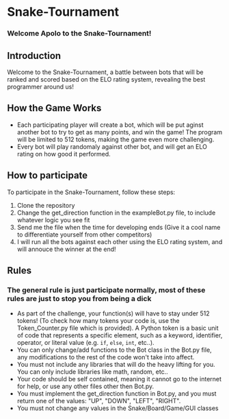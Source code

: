 # Snake-Tournament

### Welcome Apolo to the Snake-Tournament!

## Introduction
Welcome to the Snake-Tournament, a battle between bots that will be ranked and scored based on the ELO rating system, revealing the best programmer around us! 

## How the Game Works
- Each participating player will create a bot, which will be put aginst another bot to try to get as many points, and win the game! The program will be limited to 512 tokens, making the game even more challenging.
- Every bot will play randomaly against other bot, and will get an ELO rating on how good it performed.



## How to participate
To participate in the Snake-Tournament, follow these steps:
1. Clone the repository
2. Change the get_direction function in the exampleBot.py file, to include whatever logic you see fit
3. Send me the file when the time for developing ends (Give it a cool name to differentiate yourself from other competitors)
4. I will run all the bots against each other using the ELO rating system, and will annouce the winner at the end!

## Rules
### The general rule is just participate normally, most of these rules are just to stop you from being a dick
- As part of the challenge, your function(s) will have to stay under 512 tokens! (To check how many tokens your code is, use the Token_Counter.py file which is provided). A Python token is a basic unit of code that represents a specific element, such as a keyword, identifier, operator, or literal value (e.g. `if`, `else`, `int`, etc..).
- You can only change/add functions to the Bot class in the Bot.py file, any modifications to the rest of the code won't take into affect.
- You must not include any libraries that will do the heavy lifting for you. You can only include libraries like math, random, etc..
- Your code should be self contained, meaning it cannot go to the internet for help, or use any other files other then Bot.py. 
- You must implement the get_direction function in Bot.py, and you must return one of the values: "UP", "DOWN", "LEFT", "RIGHT".
- You must not change any values in the Snake/Board/Game/GUI classes


